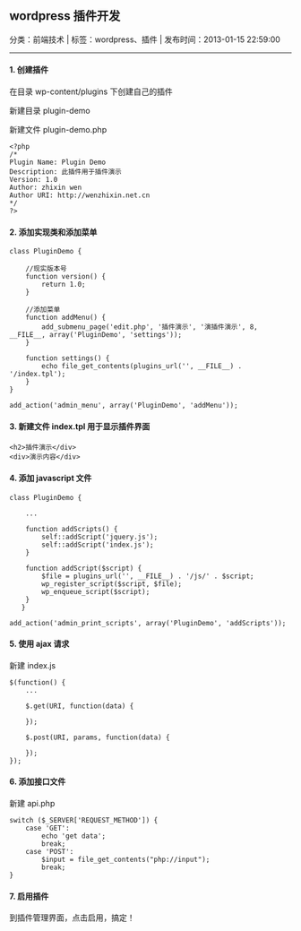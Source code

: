 ## wordpress 插件开发

分类：前端技术 | 标签：wordpress、插件 | 发布时间：2013-01-15 22:59:00

___

#### 1. 创建插件

在目录 wp-content/plugins 下创建自己的插件

新建目录 plugin-demo

新建文件 plugin-demo.php

    <?php
    /*
    Plugin Name: Plugin Demo
    Description: 此插件用于插件演示
    Version: 1.0
    Author: zhixin wen
    Author URI: http://wenzhixin.net.cn
    */
    ?>
    
#### 2. 添加实现类和添加菜单

    class PluginDemo {
        
        //现实版本号
        function version() {
            return 1.0;
        }
        
        //添加菜单
        function addMenu() {
            add_submenu_page('edit.php', '插件演示', '演插件演示', 8, __FILE__, array('PluginDemo', 'settings'));
        }
        
        function settings() {
            echo file_get_contents(plugins_url('', __FILE__) . '/index.tpl');
        }
    }
    
    add_action('admin_menu', array('PluginDemo', 'addMenu'));
    
#### 3. 新建文件 index.tpl 用于显示插件界面

    <h2>插件演示</div>
    <div>演示内容</div>
    
#### 4. 添加 javascript 文件

    class PluginDemo {
        
        ...
        
        function addScripts() {
            self::addScript('jquery.js');
            self::addScript('index.js');
        }
        
        function addScript($script) {
            $file = plugins_url('', __FILE__) . '/js/' . $script;
            wp_register_script($script, $file);
            wp_enqueue_script($script);
        }
       }
    
    add_action('admin_print_scripts', array('PluginDemo', 'addScripts'));
    
#### 5. 使用 ajax 请求

新建 index.js

    $(function() {
        ...
        
        $.get(URI, function(data) {
        
        });
        
        $.post(URI, params, function(data) {
        
        });
    });

#### 6. 添加接口文件

新建 api.php

    switch ($_SERVER['REQUEST_METHOD']) {
        case 'GET':
            echo 'get data';
            break;
        case 'POST':
            $input = file_get_contents("php://input");
            break;
    }
    
#### 7. 启用插件

到插件管理界面，点击启用，搞定！